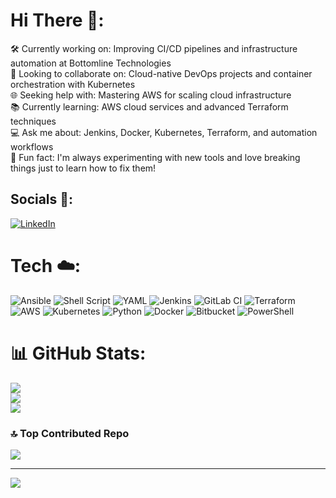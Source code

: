 # Hi There 👋:
🛠️ Currently working on: Improving CI/CD pipelines and infrastructure automation at Bottomline Technologies<br>🤝 Looking to collaborate on: Cloud-native DevOps projects and container orchestration with Kubernetes<br>🌐 Seeking help with: Mastering AWS for scaling cloud infrastructure<br>📚 Currently learning: AWS cloud services and advanced Terraform techniques<br>💻 Ask me about: Jenkins, Docker, Kubernetes, Terraform, and automation workflows<br>🎉 Fun fact: I'm always experimenting with new tools and love breaking things just to learn how to fix them!


## Socials 📌:
[![LinkedIn](https://img.shields.io/badge/LinkedIn-%230077B5.svg?logo=linkedin&logoColor=white)](https://linkedin.com/in/https://www.linkedin.com/in/binamra-thapa/) 

# Tech ☁️:
![Ansible](https://img.shields.io/badge/ansible-%231A1918.svg?style=plastic&logo=ansible&logoColor=white) ![Shell Script](https://img.shields.io/badge/shell_script-%23121011.svg?style=plastic&logo=gnu-bash&logoColor=white) ![YAML](https://img.shields.io/badge/yaml-%23ffffff.svg?style=plastic&logo=yaml&logoColor=151515) ![Jenkins](https://img.shields.io/badge/jenkins-%232C5263.svg?style=plastic&logo=jenkins&logoColor=white) ![GitLab CI](https://img.shields.io/badge/gitlab%20CI-%23181717.svg?style=plastic&logo=gitlab&logoColor=white) ![Terraform](https://img.shields.io/badge/terraform-%235835CC.svg?style=plastic&logo=terraform&logoColor=white) ![AWS](https://img.shields.io/badge/AWS-%23FF9900.svg?style=plastic&logo=amazon-aws&logoColor=white) ![Kubernetes](https://img.shields.io/badge/kubernetes-%23326ce5.svg?style=plastic&logo=kubernetes&logoColor=white) ![Python](https://img.shields.io/badge/python-3670A0?style=plastic&logo=python&logoColor=ffdd54) ![Docker](https://img.shields.io/badge/docker-%230db7ed.svg?style=plastic&logo=docker&logoColor=white) ![Bitbucket](https://img.shields.io/badge/bitbucket-%230047B3.svg?style=plastic&logo=bitbucket&logoColor=white) ![PowerShell](https://img.shields.io/badge/PowerShell-%235391FE.svg?style=plastic&logo=powershell&logoColor=white)

# 📊 GitHub Stats:
![](https://github-readme-stats.vercel.app/api?username=binamra-thapa&theme=shadow_blue&hide_border=true&include_all_commits=true&count_private=true)<br/>
![](https://github-readme-streak-stats.herokuapp.com/?user=binamra-thapa&theme=shadow_blue&hide_border=true)<br/>
![](https://github-readme-stats.vercel.app/api/top-langs/?username=binamra-thapa&theme=shadow_blue&hide_border=true&include_all_commits=true&count_private=true&layout=compact)

### 🔝 Top Contributed Repo
![](https://github-contributor-stats.vercel.app/api?username=binamra-thapa&limit=5&theme=tokyonight&combine_all_yearly_contributions=true)

---
[![](https://visitcount.itsvg.in/api?id=binamra-thapa&icon=2&color=12)](https://visitcount.itsvg.in)

<!-- Proudly created with GPRM ( https://gprm.itsvg.in ) -->
